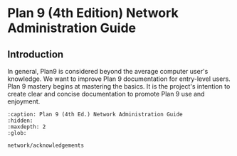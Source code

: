Plan 9 (4th Edition) Network Administration Guide
=================================================

## Introduction

In general, Plan9 is considered beyond the average computer user's knowledge. We want to improve Plan 9 documentation for entry-level users. Plan 9 mastery begins at mastering the basics. It is the project's intention to create clear and concise documentation to promote Plan 9 use and enjoyment.


```{toctree}
:caption: Plan 9 (4th Ed.) Network Administration Guide
:hidden:
:maxdepth: 2
:glob:

network/acknowledgements
```

